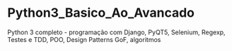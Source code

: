 # Python3_Basico_Ao_Avancado
 Python 3 completo - programação com Django, PyQT5, Selenium, Regexp, Testes e TDD, POO, Design Patterns GoF, algoritmos
